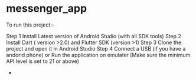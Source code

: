 # messenger_app

To run this project:-

Step 1 Install Latest version of Android Studio (with all SDK tools) 
Step 2 Install Dart ( version >2.0) and Flutter SDK (version >1)
Step 3 Clone the project and open it in Android Studio
Step 4 Connect a USB (if you have a andorid phone) or Run the application on emulater 
[Make sure the minimum API level is set to 21 or above)

-
